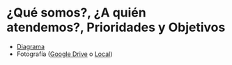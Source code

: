 # ¿Qué somos?, ¿A quién atendemos?, Prioridades y Objetivos

* [Diagrama](diagrama.png)
* Fotografía ([Google Drive](https://drive.google.com/drive/folders/1xzSU2FvYMJ0FUUQ61IK06SSVKvtlDxv4?hl=es) o [Local](nosotros.jpg))

